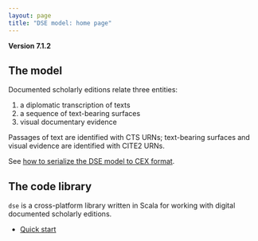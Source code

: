 ```yaml
---
layout: page
title: "DSE model: home page"
---
```


**Version 7.1.2**

## The model


Documented scholarly editions relate three entities:

1. a diplomatic transcription of texts
2. a sequence of text-bearing surfaces
3. visual documentary evidence

Passages of text are identified with CTS URNs;  text-bearing surfaces and visual evidence are identified with CITE2 URNs.

See [how to serialize the DSE model to CEX format](cex).


## The code library

`dse` is a cross-platform library written in Scala for working with digital documented scholarly editions.

-   [Quick start](./quick/)
